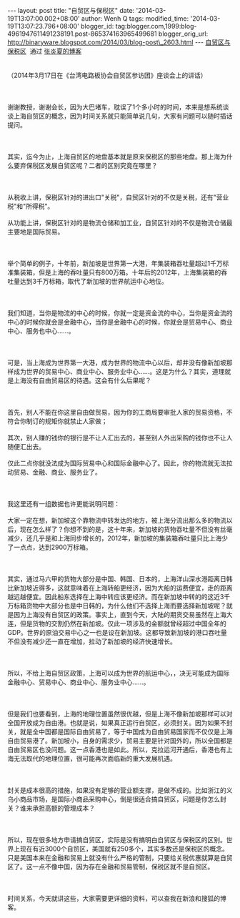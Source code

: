 --- layout: post title: "自贸区与保税区" date:
'2014-03-19T13:07:00.002+08:00' author: Wenh Q tags: modified\_time:
'2014-03-19T13:07:23.796+08:00' blogger\_id:
tag:blogger.com,1999:blog-4961947611491238191.post-865374163965499681
blogger\_orig\_url:
http://binaryware.blogspot.com/2014/03/blog-post\_2603.html ---
[自贸区与保税区](http://zhangyanxiavip.blog.sohu.com/301674974.html)  通过
[张炎夏的博客](http://zhangyanxiavip.blog.sohu.com/)\
\
\
（2014年3月17日在《台湾电路板协会自贸区参访团》座谈会上的讲话）\
\
 \
\
谢谢教授，谢谢会长，因为大巴堵车，耽误了1个多小时的时间，本来是想系统谈谈上海自贸区的概念，因为时间关系就只能简单说几句，大家有问题可以随时插话提问。\
\
 \
\
其实，迄今为止，上海自贸区的地盘基本就是原来保税区的那些地盘。那上海为什么要弃保税区发展自贸区呢？二者的区别究竟在哪里？\
\
 \
\
从税收上讲，保税区针对的进出口"关税"，自贸区针对的不仅是关税，还有"营业税"和"所得税"。\
\
从功能上讲，保税区针对的是物流仓储和加工业，自贸区针对的不仅是物流仓储最主要地是国际贸易。\
\
 \
\
举个简单的例子，十年前，新加坡是世界第一大港，年集装箱吞吐量超过1千万标准集装箱，但是上海的吞吐量只有800万箱。十年后的2012年，上海集装箱的吞吐量达到3千万标箱，取代了新加坡的世界航运中心地位。\
\
 \
\
我们知道，当你是物流的中心的时候，你就一定是资金流的中心，当你是资金流的中心的时候你就会是金融中心，当你是金融中心的时候，你就会是贸易中心、商业中心、服务也中心……。\
\
 \
\
可是，当上海成为世界第一大港，成为世界的物流中心以后，却并没有像新加坡那样成为世界的贸易中心、商业中心、服务业中心……。这是为什么？其实，道理就是上海没有自由贸易区的待遇。这会有什么后果呢？\
\
 \
\
首先，别人不能在你这里自由做贸易，因为你的工商局要审批人家的贸易资格，不符合你制订的规矩你就禁止人家做；\
\
其次，别人赚的钱你的银行是不让人汇出去的，甚至别人外出采购的钱你也不让人随便汇出去。\
\
仅此二点你就没法成为国际贸易中心和国际金融中心了。因此，你的物流就无法拉动贸易、金融、商业、服务业了。\
\
 \
\
我这里还有一组数据也许更能说明问题：\
\
大家一定在想，新加坡这个靠物流中转发达的地方，被上海分流出那么多的物流以后，现在怎么样了？你想不到的是，这十年来，新加坡的货物吞吐量不但没有丝毫减少，还几乎是和上海同步增长的，2012年，新加坡的集装箱吞吐量只比上海少了一点点，达到2900万标箱。\
\
 \
\
其实，通过马六甲的货物大部分是中国、韩国、日本的，上海洋山深水港距离日韩比新加坡近得多，这就意味着在上海转船更经济，因为大船的运费便宜，走的距离越远越便宜。因此船东选择在上海中转应该更经济。而在新加坡中转的的这近3千万标箱货物中大部分也是中日韩的，为什么他们不选择上海而要选择新加坡呢？就是因为上海没有自贸区的政策。事实上，直到今天，大陆的期货交易虽然在上海大连，但是货物的交割仍然在新加坡。仅此一项涉及的金额就曾经超过中国全年的GDP。世界的原油交易中心之一也是设在新加坡。这都导致新加坡的港口吞吐量不但没有减少还一直在增加，拉动了新加坡的经济快速增长。\
\
 \
\
所以，不给上海自贸区政策，上海可以成为世界的航运中心，，决无可能成为国际金融中心、贸易中心、商业中心、服务业中心……。\
\
 \
\
但是我们也要看到，上海的地理位置虽然很优越，但是上海不像新加坡那样可以对全国开放成为自由港。也就是说，如果真正运行自贸区，必须封关。因为如果不封关，就是全中国都是国际自由贸易了，等于中国成为自由贸易国家而不仅仅是上海自由贸易港了。新加坡小，自身的需求少，贸易主要是针对国外的，所以全国都是自由贸易区也没问题。这一点香港也是如此。所以，克拉运河开通后，香港也有上海无法取代的地理位置，很可能再次面临新的重大发展机遇。\
\
 \
\
封关是成本很高的措施，如果没有足够的营业额支撑，是做不成的。比如浙江的义乌小商品市场，是国际小商品采购中心，倒是很适合搞自贸区，问题是你怎么封关？谁来承担高额的管理成本？\
\
 \
\
所以，现在很多地方申请搞自贸区，实际是没有搞明白自贸区与保税区的区别。世界上现在有近3000个自贸区，美国就有250多个，其实多数还是保税区的概念。只是美国本来在金融和贸易上就没有什么严格的管制，只要给关税优惠就算是自贸区了。这一点不像中国，因为存在金融和贸易管制，保税区就不是自贸区。\
\
 \
\
时间关系，今天就讲这些，大家需要更详细的资料，可以查我在新浪和搜狐的博客。
